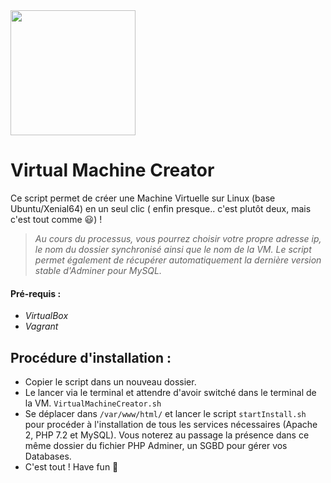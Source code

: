 <img src="https://cdn-images-1.medium.com/max/800/1*FIjDPNm9zRO_ESbUiGmCXA.png" width="200px">

# Virtual Machine Creator

Ce script permet de créer une Machine Virtuelle sur Linux (base Ubuntu/Xenial64) en un seul clic ( enfin presque.. c'est plutôt deux, mais c'est tout comme :smiley:) !
> *Au cours du processus, vous pourrez choisir votre propre adresse ip, le nom du dossier synchronisé ainsi que le nom de la VM. Le script permet également de récupérer automatiquement la dernière version stable d'Adminer pour MySQL.*

#### Pré-requis :
- *VirtualBox*
- *Vagrant*

## Procédure d'installation :
- Copier le script dans un nouveau dossier.
- Le lancer via le terminal et attendre d'avoir switché dans le terminal de la VM. `VirtualMachineCreator.sh`
- Se déplacer dans `/var/www/html/` et lancer le script `startInstall.sh` pour procéder à l'installation de tous les services nécessaires (Apache 2, PHP 7.2 et MySQL). Vous noterez au passage la présence dans ce même dossier du fichier PHP Adminer, un SGBD pour gérer vos Databases.
- C'est tout ! Have fun :facepunch: